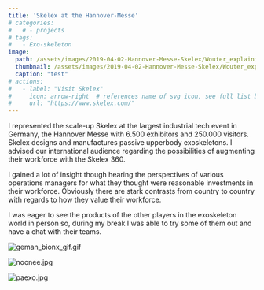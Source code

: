 ```yaml
---
title: 'Skelex at the Hannover-Messe'
# categories:
#   # - projects
# tags:
#   - Exo-skeleton
image: 
  path: /assets/images/2019-04-02-Hannover-Messe-Skelex/Wouter_explaining_Skelex_360.jpg
  thumbnail: /assets/images/2019-04-02-Hannover-Messe-Skelex/Wouter_explaining_Skelex_360.jpg
  caption: "test"
# actions:
#   - label: "Visit Skelex"
#     icon: arrow-right  # references name of svg icon, see full list below
#     url: "https://www.skelex.com/"
---
```


I represented the scale-up Skelex at the largest industrial tech event in Germany, the Hannover Messe with 6.500 exhibitors and 250.000 visitors. Skelex designs and manufactures passive upperbody exoskeletons. I advised our international audience regarding the possibilities of augmenting their workforce with the Skelex 360.


<!-- ![0.jpg](/assets/images/2019-04-02-Hannover-Messe-Skelex/0.jpg) -->

I gained a lot of insight though hearing the perspectives of various operations managers for what they thought were reasonable investments in their workforce. 
Obviously there are stark contrasts from country to country with regards to how they value their workforce.

I was eager to see the products of the other players in the exoskeleton world in person so, during my break I was able to try some of them out and have a chat with their teams.

![geman_bionx_gif.gif](/assets/images/2019-04-02-Hannover-Messe-Skelex/geman_bionx_gif.gif)
<!-- 
![german_bionx.jpg](/assets/images/2019-04-02-Hannover-Messe-Skelex/german_bionx.jpg) -->

![noonee.jpg](/assets/images/2019-04-02-Hannover-Messe-Skelex/noonee-min.jpg)

![paexo.jpg](/assets/images/2019-04-02-Hannover-Messe-Skelex/paexo.jpg)
